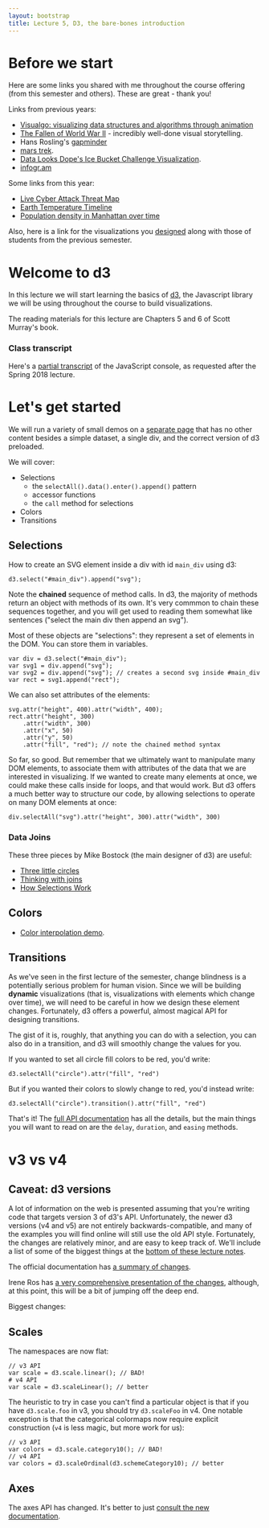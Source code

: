 ```yaml
---
layout: bootstrap
title: Lecture 5, D3, the bare-bones introduction
---
```


# Before we start

Here are some links you shared with me throughout the course offering
(from this semester and others). These are great - thank you!

Links from previous years:

* [Visualgo: visualizing data structures and algorithms through animation](http://visualgo.net/)
* [The Fallen of World War II](http://www.fallen.io/ww2) - incredibly
  well-done visual storytelling.
* Hans Rosling's [gapminder](https://www.gapminder.org/)
* [mars trek](http://marstrek.jpl.nasa.gov/).
* [Data Looks Dope's Ice Bucket Challenge Visualization](http://datalooksdope.com/als).
* [infogr.am](https://infogr.am/)

Some links from this year:

* [Live Cyber Attack Threat Map](https://threatmap.checkpoint.com/ThreatPortal/livemap.html)
* [Earth Temperature Timeline](https://xkcd.com/1732/)
* [Population density in Manhattan over time](https://g.redditmedia.com/46GnzS-y_OxAXPMxPR9pUi8KT8OG0Lp6YVwqciHFOf4.gif?fm=mp4&mp4-fragmented=false&s=b1e3c42a22b4d6448ba47ae6717f0018)

Also, here is a link for the visualizations you
[designed](lecture4/iteration_9.html) along with those of students
from the previous semester.

# Welcome to d3

In this lecture we will start learning the basics of
[d3](http://d3js.org), the Javascript library we will be using
throughout the course to build visualizations.

The reading materials for this lecture are Chapters 5 and 6 of Scott
Murray's book.

### Class transcript

Here's a [partial transcript](lecture5/transcript.html) of the
JavaScript console, as requested after the Spring 2018 lecture.

# Let's get started

We will run a variety of small demos on a
[separate page](lecture5/d3_intro.html) that has no other content
besides a simple dataset, a single div, and the correct version of d3
preloaded.

We will cover:

* Selections
  * the `selectAll().data().enter().append()` pattern
  * accessor functions
  * the `call` method for selections
* Colors
* Transitions

## Selections

How to create an SVG element inside a div with id `main_div` using d3:

    d3.select("#main_div").append("svg");
	
Note the **chained** sequence of method calls. In d3, the majority of
methods return an object with methods of its own. It's very commmon to
chain these sequences together, and you will get used to reading them
somewhat like sentences ("select the main div then append an svg").

Most of these objects are "selections": they represent a set of
elements in the DOM. You can store them in variables.

    var div = d3.select("#main_div");
	var svg1 = div.append("svg");
	var svg2 = div.append("svg"); // creates a second svg inside #main_div
	var rect = svg1.append("rect");

We can also set attributes of the elements:

	svg.attr("height", 400).attr("width", 400);
    rect.attr("height", 300)
	    .attr("width", 300)
		.attr("x", 50)
		.attr("y", 50)
		.attr("fill", "red"); // note the chained method syntax

So far, so good. But remember that we ultimately want to manipulate
many DOM elements, to associate them with attributes of the data that
we are interested in visualizing. If we wanted to create many elements
at once, we could make these calls inside for loops, and that would
work. But d3 offers a much better way to structure our code, by allowing selections to operate
on many DOM elements at once:

    div.selectAll("svg").attr("height", 300).attr("width", 300)

### Data Joins

These three pieces by Mike Bostock (the main designer of d3) are
useful:

* [Three little circles](https://bost.ocks.org/mike/circles/)
* [Thinking with joins](https://bost.ocks.org/mike/join/)
* [How Selections Work](https://bost.ocks.org/mike/selection/)

## Colors

* [Color interpolation demo](lecture5/colors.html).

## Transitions

As we've seen in the first lecture of the semester, change blindness
is a potentially serious problem for human vision. Since we will be
building **dynamic** visualizations (that is, visualizations with
elements which change over time), we will need to be careful in how we
design these element changes. Fortunately, d3 offers a
powerful, almost magical API for designing transitions. 

The gist of it is, roughly, that anything you can do with a selection,
you can also do in a transition, and d3 will smoothly change the
values for you. 

If you wanted to set all circle fill colors to be red, you'd write:

    d3.selectAll("circle").attr("fill", "red")
	
But if you wanted their colors to slowly change to red, you'd instead
write:

    d3.selectAll("circle").transition().attr("fill", "red")

That's it! The
[full API documentation](https://github.com/d3/d3-transition/blob/master/README.md)
has all the details, but the main things you will want to read on are
the `delay`, `duration`, and `easing` methods.

# v3 vs v4


## Caveat: d3 versions

A lot of information on the web is presented assuming that you're
writing code that targets version 3 of d3's API. Unfortunately, the
newer d3 versions (v4 and v5) are not entirely backwards-compatible,
and many of the examples you will find online will still use the old
API style. Fortunately, the changes are relatively minor, and are easy
to keep track of. We'll include a list of some of the biggest things
at the [bottom of these lecture notes](#v3-vs-v4).

The official documentation has [a summary of changes](https://github.com/d3/d3/blob/master/CHANGES.md).

Irene Ros has
[a very comprehensive presentation of the changes](https://iros.github.io/d3-v4-whats-new/),
although, at this point, this will be a bit of jumping off the deep
end.

Biggest changes:

## Scales

The namespaces are now flat:

    // v3 API
	var scale = d3.scale.linear(); // BAD!
	# v4 API
	var scale = d3.scaleLinear(); // better

The heuristic to try in case you can't find a particular object is
that if you have `d3.scale.foo` in v3, you should try `d3.scaleFoo` in
v4. One notable exception is that the categorical colormaps now
require explicit construction (`v4` is less magic, but more work for
us):

    // v3 API
	var colors = d3.scale.category10(); // BAD!
	// v4 API
	var colors = d3.scaleOrdinal(d3.schemeCategory10); // better

## Axes

The axes API has changed. It's better to just
[consult the new documentation](https://github.com/d3/d3/blob/master/CHANGES.md#axes-d3-axis).

